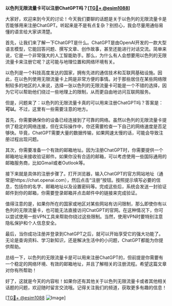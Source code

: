 **以色列无限流量卡可以注册ChatGPT吗？[[TG💪+ @esim1088](https://t.me/s/esim1088)]**

大家好，欢迎来到今天的讨论！今天我们要聊的话题是关于以色列的无限流量卡是否能够用来注册ChatGPT。听起来是不是有点复杂？别担心，我会尽量用通俗易懂的语言给大家讲清楚。

首先，让我们来了解一下ChatGPT是什么。ChatGPT是由OpenAI开发的一款大型语言模型，它能回答问题、撰写文章、创作故事，甚至还能进行对话交流。简单来说，它是一个非常强大的人工智能助手。那么，为什么有人会想要用以色列的无限流量卡来注册它呢？这可能与地理位置和网络环境有关。

以色列是一个科技高度发达的国家，拥有先进的通信技术和互联网基础设施。因此，在以色列使用无限流量卡上网是非常方便的事情。对于那些居住在某些网络限制较多的地区的人来说，选择一张以色列的无限流量卡可能是一个不错的选择，因为它可以帮助他们绕过一些地理上的限制，从而更自由地访问互联网服务。

但是，问题来了：以色列的无限流量卡真的可以用来注册ChatGPT吗？答案是：**可以**。不过，这里有一些需要注意的地方。

首先，你需要确保你的设备已经连接到了可靠的网络。虽然以色列的无限流量卡提供了稳定的网络连接，但在实际操作中，你还需要检查一下自己的网络速度是否足够快。毕竟，ChatGPT需要大量的数据传输，如果网速太慢的话，可能会导致注册过程出现问题。

其次，你需要准备一个有效的邮箱地址。因为注册ChatGPT时，你需要提供一个邮箱地址来接收验证邮件。如果你没有合适的邮箱，可以考虑使用一些国际通用的邮箱服务商，比如Gmail或者Outlook等。

接下来就是具体的注册步骤了。打开浏览器，输入ChatGPT的官方网站地址（通常是https://chat.openai.com），然后点击“注册”按钮。按照提示填写必要的信息，包括你的名字、邮箱地址以及设置密码等。完成这些后，系统会发送一封验证邮件到你的邮箱，你需要登录邮箱并点击邮件中的链接来完成验证。

值得注意的是，如果你所在的国家或地区对某些网站有访问限制，那么即使你有以色列的无限流量卡，也可能无法直接访问ChatGPT的官网。在这种情况下，你可以尝试使用一些VPN工具来帮助你绕过这些限制。当然，使用VPN时要特别注意隐私保护和个人信息安全。

最后，当你成功注册并登录到ChatGPT之后，就可以开始享受它的强大功能了。无论是查询资料、学习新知识，还是解决生活中的小问题，ChatGPT都能为你提供帮助。

总结一下，以色列的无限流量卡是可以用来注册ChatGPT的，但前提是你需要有一个稳定的网络环境、有效的邮箱地址，并且了解相关的注册流程。希望这篇文章对你有所帮助！

好了，这就是今天的内容啦！如果你还有其他关于以色列无限流量卡或者其他相关话题的问题，欢迎随时留言交流哦。记得关注我们的频道，获取更多有趣的信息！

[[TG💪+ @esim1088](https://t.me/s/esim1088) ![Image](https://i.postimg.cc/4NQfJmqS/Snipaste-2025-05-13-00-14-12.png)]